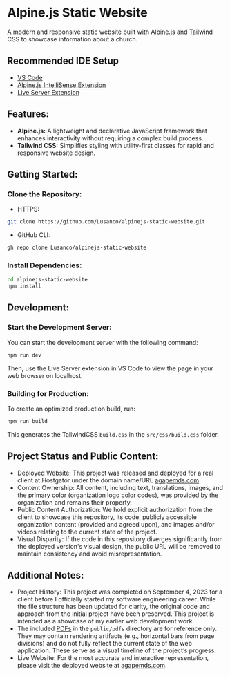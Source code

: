 # Alpine.js Static Website

A modern and responsive static website built with Alpine.js and Tailwind CSS to showcase information about a church.

## Recommended IDE Setup

- [VS Code](https://code.visualstudio.com/)
- [Alpine.js IntelliSense Extension](https://marketplace.visualstudio.com/items?itemName=adrianwilczynski.alpine-js-intellisense)
- [Live Server Extension](https://marketplace.visualstudio.com/items?itemName=ritwickdey.LiveServer)

## Features:

- **Alpine.js:** A lightweight and declarative JavaScript framework that enhances interactivity without requiring a complex build process.
- **Tailwind CSS:** Simplifies styling with utility-first classes for rapid and responsive website design.

## Getting Started:

### Clone the Repository:

- HTTPS:
```Bash
git clone https://github.com/Lusanco/alpinejs-static-website.git
```

- GitHub CLI:
```Bash
gh repo clone Lusanco/alpinejs-static-website
```

### Install Dependencies:

```Bash
cd alpinejs-static-website
npm install
```

## Development:

### Start the Development Server:

You can start the development server with the following command:

```Bash
npm run dev
```

Then, use the Live Server extension in VS Code to view the page in your web browser on localhost.

### Building for Production:

To create an optimized production build, run:

```Bash
npm run build
```

This generates the TailwindCSS `build.css` in the `src/css/build.css` folder.

## Project Status and Public Content:

- Deployed Website: This project was released and deployed for a real client at Hostgator under the domain name/URL [agapemds.com](https://agapemds.com/).
- Content Ownership: All content, including text, translations, images, and the primary color (organization logo color codes), was provided by the organization and remains their property.
- Public Content Authorization: We hold explicit authorization from the client to showcase this repository, its code, publicly accessible organization content (provided and agreed upon), and images and/or videos relating to the current state of the project.
- Visual Disparity: If the code in this repository diverges significantly from the deployed version's visual design, the public URL will be removed to maintain consistency and avoid misrepresentation.

## Additional Notes:

- Project History: This project was completed on September 4, 2023 for a client before I officially started my software engineering career. While the file structure has been updated for clarity, the original code and approach from the initial project have been preserved. This project is intended as a showcase of my earlier web development work.
- The included [PDFs](public/pdfs/) in the `public/pdfs` directory are for reference only. They may contain rendering artifacts (e.g., horizontal bars from page divisions) and do not fully reflect the current state of the web application. These serve as a visual timeline of the project’s progress.
- Live Website: For the most accurate and interactive representation, please visit the deployed website at [agapemds.com](https://agapemds.com/).